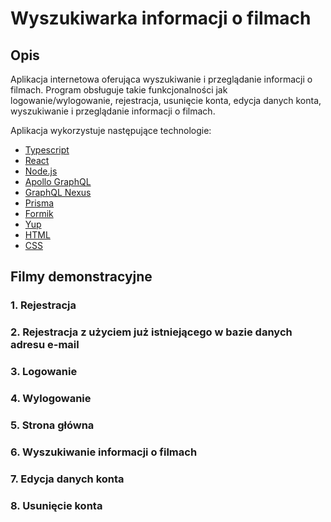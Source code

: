 # Wyszukiwarka informacji o filmach
## Opis
Aplikacja internetowa oferująca wyszukiwanie i przeglądanie informacji o filmach. Program obsługuje takie funkcjonalności jak logowanie/wylogowanie, rejestracja, usunięcie konta, edycja danych konta, wyszukiwanie i przeglądanie informacji o filmach.

Aplikacja wykorzystuje następujące technologie:
- [Typescript](https://www.typescriptlang.org/docs)
- [React](https://react.dev/learn)
- [Node.js](https://nodejs.org/docs/latest/api)
- [Apollo GraphQL](https://www.apollographql.com/docs)
- [GraphQL Nexus](https://nexusjs.org/docs)
- [Prisma](https://www.prisma.io/docs)
- [Formik](https://formik.org/docs/overview)
- [Yup](https://github.com/jquense/yup.git)
- [HTML](https://developer.mozilla.org/en-US/docs/Web/HTML)
- [CSS](https://developer.mozilla.org/en-US/docs/Web/CSS)

## Filmy demonstracyjne
### 1. Rejestracja
### 2. Rejestracja z użyciem już istniejącego w bazie danych adresu e-mail
### 3. Logowanie
### 4. Wylogowanie
### 5. Strona główna
### 6. Wyszukiwanie informacji o filmach
### 7. Edycja danych konta
### 8. Usunięcie konta
